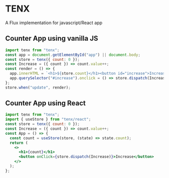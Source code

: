 # TENX

A Flux implementation for javascript/React app

## Counter App using vanilla JS

```jsx
import tenx from "tenx";
const app = document.getElementById("app") || document.body;
const store = tenx({ count: 0 });
const Increase = ({ count }) => count.value++;
const render = () => {
  app.innerHTML = `<h1>${store.count}</h1><button id="increase">Increase</button>`;
  app.querySelector("#increase").onclick = () => store.dispatch(Increase);
};
store.when("update", render);
```

## Counter App using React

```jsx
import tenx from "tenx";
import { useStore } from "tenx/react";
const store = tenx({ count: 0 });
const Increase = ({ count }) => count.value++;
const App = () => {
  const count = useStore(store, (state) => state.count);
  return (
    <>
      <h1>{count}</h1>
      <button onClick={store.dispatch(Increase)}>Increase</button>
    </>
  );
};
```

